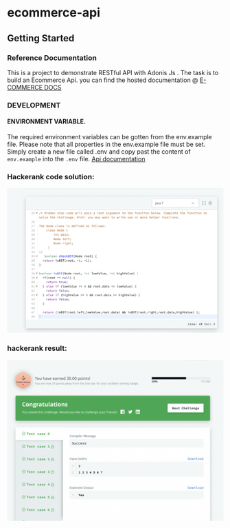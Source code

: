 # ecommerce-api

## Getting Started


### Reference Documentation
This is a project to demonstrate RESTful API with Adonis Js . The task is to build an Ecommerce Api.
you can find the hosted documentation @ [E-COMMERCE DOCS](https://documenter.getpostman.com/view/7638519/UVC2HoyZ)

### DEVELOPMENT

#### ENVIRONMENT VARIABLE.
The required environment variables can be gotten from the env.example file. Please note that all properties in
the env.example file must be set. Simply create a new file called .env and copy past the content of `env.example` into the `.env` file.
[Api documentation](https://documenter.getpostman.com/view/7638519/UVC2HoyZ)

### Hackerank code solution: 

![Solution 1](screenshot/image-1.png) 

### hackerank result: 

![Solution 2](screenshot/image-2.png) 


